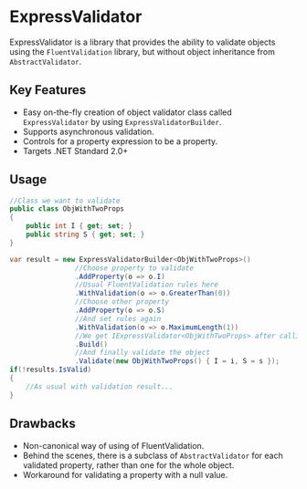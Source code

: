 # ExpressValidator

ExpressValidator is a library that provides the ability to validate objects using the `FluentValidation` library, but without object inheritance from `AbstractValidator`.


## Key Features

- Easy on-the-fly creation of object validator class called `ExpressValidator` by using `ExpressValidatorBuilder`.
- Supports asynchronous validation.
- Controls for a property expression to be a property.
- Targets .NET Standard 2.0+

## Usage

```csharp
//Class we want to validate
public class ObjWithTwoProps
{
    public int I { get; set; }
    public string S { get; set; }
}

var result = new ExpressValidatorBuilder<ObjWithTwoProps>()
				//Choose property to validate
				.AddProperty(o => o.I)
				//Usual FluentValidation rules here
				.WithValidation(o => o.GreaterThan(0))
				//Choose other property
				.AddProperty(o => o.S)
				//And set rules again
				.WithValidation(o => o.MaximumLength(1))
				//We get IExpressValidator<ObjWithTwoProps> after calling the Build method
				.Build()
	 			//And finally validate the object
				.Validate(new ObjWithTwoProps() { I = i, S = s });
if(!results.IsValid)
{
    //As usual with validation result...
}
```

## Drawbacks

- Non-canonical way of using of FluentValidation.
- Behind the scenes, there is a subclass of `AbstractValidator` for each validated property, rather than one for the whole object.
- Workaround for validating a property with a null value.